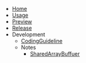 - [Home](/)
- [Usage](/Usage)
- [Preview](/Preview)
- [Release](/Release)
- Development
  - [CodingGuideline](/dev/CodingGuideline)
  - Notes
    - [SharedArrayBuffuer](/dev/notes/SharedArrayBuffuer)